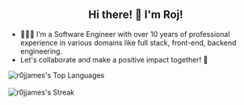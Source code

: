 <h2 align="center">Hi there! 👋 I'm Roj!</h2>
<ul>
  <li>👨🏻‍💻 I’m a Software Engineer with over 10 years of professional experience in various domains like full stack, front-end, backend engineering.</li> 
  <li>Let's collaborate and make a positive impact together! 🤝 </li>
</ul>

![r0jjames's Top Languages](https://github-readme-stats.vercel.app/api/top-langs/?username=r0jjames&theme=vue-dark&show_icons=true&hide_border=false&layout=compact) <br /> <br />
![r0jjames's Streak](https://github-readme-streak-stats.herokuapp.com/?user=r0jjames&theme=vue-dark&hide_border=false) <br />

